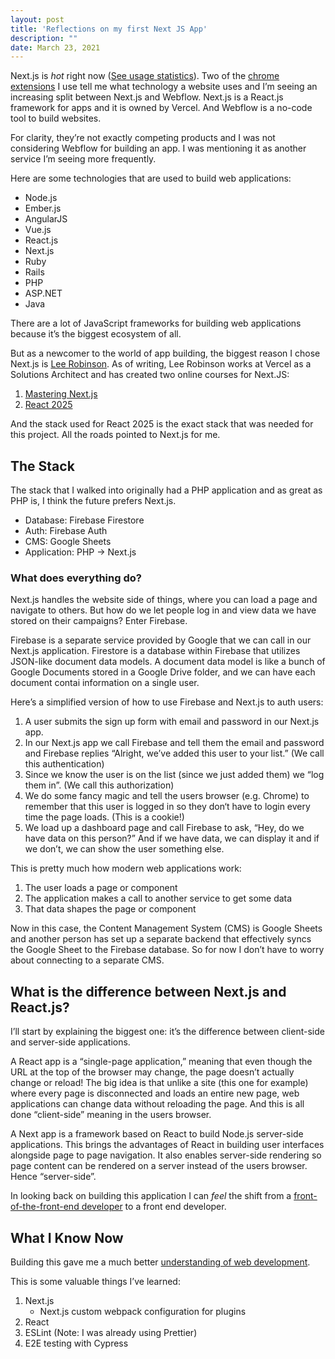 ```yaml
---
layout: post
title: 'Reflections on my first Next JS App'
description: ""
date: March 23, 2021
---
```


Next.js is *hot* right now ([See usage statistics](https://trends.builtwith.com/framework/Next.js)). Two of the [chrome extensions](https://lukasmurdock.com/chrome-extensions/)  I use tell me what technology a website uses and I’m seeing an increasing split between Next.js and Webflow. Next.js is a React.js framework for apps and it is owned by Vercel. And Webflow is a no-code tool to build websites.

For clarity, they’re not exactly competing products and I was not considering Webflow for building an app. I was mentioning it as another service I’m seeing more frequently.

Here are some technologies that are used to build web applications:
- Node.js
- Ember.js
- AngularJS
- Vue.js
- React.js
- Next.js
- Ruby
- Rails
- PHP
- ASP.NET
- Java

There are a lot of JavaScript frameworks for building web applications because it’s the biggest ecosystem of all.

But as a newcomer to the world of app building, the biggest reason I chose Next.js is [Lee Robinson](https://leerob.io/). As of writing, Lee Robinson works at Vercel as a Solutions Architect and has created two online courses for Next.JS:

1. [Mastering Next.js](https://masteringnextjs.com/)
2. [React 2025](https://react2025.com/)

And the stack used for React 2025 is the exact stack that was needed for this project. All the roads pointed to Next.js for me.

## The Stack

The stack that I walked into originally had a PHP application and as great as PHP is, I think the future prefers Next.js.

- Database: Firebase Firestore
- Auth: Firebase Auth
- CMS: Google Sheets
- Application: PHP → Next.js

### What does everything do?

Next.js handles the website side of things, where you can load a page and navigate to others. But how do we let people log in and view data we have stored on their campaigns? Enter Firebase. 

Firebase is a separate service provided by Google that we can call in our Next.js application. Firestore is a database within Firebase that utilizes JSON-like document data models. A document data model is like a bunch of Google Documents stored in a Google Drive folder, and we can have each document contai information on a single user.

Here’s a simplified version of how to use Firebase and Next.js to auth users:
1. A user submits the sign up form with email and password in our Next.js app.
2. In our Next.js app we call Firebase and tell them the email and password and Firebase replies “Alright, we’ve added this user to your list.” (We call this authentication)
3. Since we know the user is on the list (since we just added them) we “log them in”. (We call this authorization)
4. We do some fancy magic and tell the users browser (e.g. Chrome) to remember that this user is logged in so they don‘t have to login every time the page loads. (This is a cookie!)
5. We load up a dashboard page and call Firebase to ask, “Hey, do we have data on this person?” And if we have data, we can display it and if we don’t, we can show the user something else.

This is pretty much how modern web applications work:
1. The user loads a page or component
2. The application makes a call to another service to get some data
3. That data shapes the page or component

Now in this case, the Content Management System (CMS) is Google Sheets and another person has set up a separate backend that effectively syncs the Google Sheet to the Firebase database. So for now I don’t have to worry about connecting to a separate CMS.

## What is the difference between Next.js and React.js?

I’ll start by explaining the biggest one: it’s the difference between client-side and server-side applications.

A React app is a “single-page application,” meaning that even though the URL at the top of the browser may change, the page doesn’t actually change or reload! The big idea is that unlike a site (this one for example) where every page is disconnected and loads an entire new page, web applications can change data without reloading the page. And this is all done “client-side” meaning in the users browser.

A Next app is a framework based on React to build Node.js server-side applications. This brings the advantages of React in building user interfaces alongside page to page navigation. It also enables server-side rendering so page content can be rendered on a server instead of the users browser. Hence “server-side”.

In looking back on building this application I can *feel* the shift from a [front-of-the-front-end developer](https://bradfrost.com/blog/post/front-of-the-front-end-and-back-of-the-front-end-web-development/) to a front end developer.


## What I Know Now

Building this gave me a much better [understanding of web development](https://lukasmurdock.com/starting-web-development/). 

This is some valuable things I’ve learned:

1. Next.js
    - Next.js custom webpack configuration for plugins
2. React
3. ESLint (Note: I was already using Prettier)
4. E2E testing with Cypress